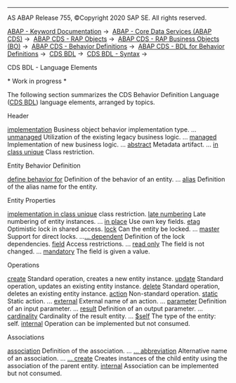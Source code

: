   

* * *

AS ABAP Release 755, ©Copyright 2020 SAP SE. All rights reserved.

[ABAP - Keyword Documentation](https://help.sap.com/doc/abapdocu_755_index_htm/7.55/en-US/abenabap.htm) →  [ABAP - Core Data Services (ABAP CDS)](https://help.sap.com/doc/abapdocu_755_index_htm/7.55/en-US/abencds.htm) →  [ABAP CDS - RAP Objects](https://help.sap.com/doc/abapdocu_755_index_htm/7.55/en-US/abencds_rap_objects.htm) →  [ABAP CDS - RAP Business Objects (BO)](https://help.sap.com/doc/abapdocu_755_index_htm/7.55/en-US/abencds_business_objects.htm) →  [ABAP CDS - Behavior Definitions](https://help.sap.com/doc/abapdocu_755_index_htm/7.55/en-US/abencds_behavior_definitions.htm) →  [ABAP CDS - BDL for Behavior Definitions](https://help.sap.com/doc/abapdocu_755_index_htm/7.55/en-US/abencds_f1_bdl_syntax.htm) →  [CDS BDL](https://help.sap.com/doc/abapdocu_755_index_htm/7.55/en-US/abenabap_bdl.htm) →  [CDS BDL - Syntax](https://help.sap.com/doc/abapdocu_755_index_htm/7.55/en-US/abenbdl_syntax.htm) → 

CDS BDL - Language Elements

\* Work in progress \*

The following section summarizes the CDS Behavior Definition Language ([CDS BDL](https://help.sap.com/doc/abapdocu_755_index_htm/7.55/en-US/abencds_bdl_glosry.htm "Glossary Entry")) language elements, arranged by topics.

Header

[implementation](https://help.sap.com/doc/abapdocu_755_index_htm/7.55/en-US/abenbdl_implementation.htm) Business object behavior implementation type.
... [unmanaged](https://help.sap.com/doc/abapdocu_755_index_htm/7.55/en-US/abenbdl_implementation.htm) Utilization of the existing legacy business logic.
... [managed](https://help.sap.com/doc/abapdocu_755_index_htm/7.55/en-US/abenbdl_implementation.htm) Implementation of new business logic.
... [abstract](https://help.sap.com/doc/abapdocu_755_index_htm/7.55/en-US/abenbdl_implementation.htm) Metadata artifact.
... [in class unique](https://help.sap.com/doc/abapdocu_755_index_htm/7.55/en-US/abenbdl_implementation.htm) Class restriction.

Entity Behavior Definition

[define behavior for](https://help.sap.com/doc/abapdocu_755_index_htm/7.55/en-US/abenbdl_define_behavior.htm) Definition of the behavior of an entity.
... [alias](https://help.sap.com/doc/abapdocu_755_index_htm/7.55/en-US/abenbdl_alias.htm) Definition of the alias name for the entity.

Entity Properties

[implementation in class unique](https://help.sap.com/doc/abapdocu_755_index_htm/7.55/en-US/abenbdl_in_class_unique.htm) class restriction.
[late numbering](https://help.sap.com/doc/abapdocu_755_index_htm/7.55/en-US/abenbdl_late_numbering.htm) Late numbering of entity instances.
... [in place](https://help.sap.com/doc/abapdocu_755_index_htm/7.55/en-US/abenbdl_late_numbering.htm) Use own key fields.
[etag](https://help.sap.com/doc/abapdocu_755_index_htm/7.55/en-US/abenbdl_etag.htm) Optimistic lock in shared access.
[lock](https://help.sap.com/doc/abapdocu_755_index_htm/7.55/en-US/abenbdl_lock.htm) Can the entity be locked.
... [master](https://help.sap.com/doc/abapdocu_755_index_htm/7.55/en-US/abenbdl_lock.htm) Support for direct locks.
...[... dependent](https://help.sap.com/doc/abapdocu_755_index_htm/7.55/en-US/abenbdl_lock.htm) Definition of the lock dependencies.
[field](https://help.sap.com/doc/abapdocu_755_index_htm/7.55/en-US/abenbdl_field.htm) Access restrictions.
... [read only](https://help.sap.com/doc/abapdocu_755_index_htm/7.55/en-US/abenbdl_field.htm) The field is not changed.
... [mandatory](https://help.sap.com/doc/abapdocu_755_index_htm/7.55/en-US/abenbdl_field.htm) The field is given a value.

Operations

[create](https://help.sap.com/doc/abapdocu_755_index_htm/7.55/en-US/abenbdl_standard_operations.htm) Standard operation, creates a new entity instance.
[update](https://help.sap.com/doc/abapdocu_755_index_htm/7.55/en-US/abenbdl_standard_operations.htm) Standard operation, updates an existing entity instance.
[delete](https://help.sap.com/doc/abapdocu_755_index_htm/7.55/en-US/abenbdl_standard_operations.htm) Standard operation, deletes an existing entity instance.
[action](https://help.sap.com/doc/abapdocu_755_index_htm/7.55/en-US/abenbdl_action.htm) Non-standard operation.
[static](https://help.sap.com/doc/abapdocu_755_index_htm/7.55/en-US/abenbdl_action.htm) Static action.
... [external](https://help.sap.com/doc/abapdocu_755_index_htm/7.55/en-US/abenbdl_action.htm) External name of an action.
... [parameter](https://help.sap.com/doc/abapdocu_755_index_htm/7.55/en-US/abenbdl_action.htm) Definition of an input parameter.
... [result](https://help.sap.com/doc/abapdocu_755_index_htm/7.55/en-US/abenbdl_action.htm) Definition of an output parameter.
... [cardinality](https://help.sap.com/doc/abapdocu_755_index_htm/7.55/en-US/abenbdl_action.htm) Cardinality of the result entity.
... [$self](https://help.sap.com/doc/abapdocu_755_index_htm/7.55/en-US/abenbdl_action.htm) The type of the entity: self.
[internal](https://help.sap.com/doc/abapdocu_755_index_htm/7.55/en-US/abenbdl_action.htm) Operation can be implemented but not consumed.

Associations

[association](https://help.sap.com/doc/abapdocu_755_index_htm/7.55/en-US/abenbdl_association.htm) Definition of the association.
... [... abbreviation](https://help.sap.com/doc/abapdocu_755_index_htm/7.55/en-US/abenbdl_association.htm) Alternative name of an association.
... [... create](https://help.sap.com/doc/abapdocu_755_index_htm/7.55/en-US/abenbdl_association.htm) Creates instances of the child entity using the association of the parent entity.
[internal](https://help.sap.com/doc/abapdocu_755_index_htm/7.55/en-US/abenbdl_association.htm) Association can be implemented but not consumed.